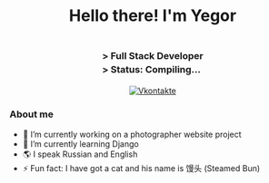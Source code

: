 #
<style>
    #header h3 {
        display: inline-block;
        text-align: left;
        line-height: 1.5;
    }
    #header h3 span {
        display: inline-block;
        width: 1ch; /* Фиксированная ширина для стрелки */
    }
</style>
<div id="header" align="center">
    <h1>Hello there! I'm Yegor</h1>
    <h3><span>&gt;</span> Full Stack Developer<br>
        <span>&gt;</span> Status: Compiling...</h3>
</div>
<div id="socials" align="center">
    <a href="https://vk.com/m__ega">
        <img src="https://img.shields.io/badge/-Vkontakte-003f5c?style=for-the-badge&logo=Vk" alt="Vkontakte">
    </a>
</div>

### About me
- 🔭 I’m currently working on a photographer website project
- 🌱 I’m currently learning Django
- 🌎 I speak Russian and English
- ⚡ Fun fact: I have got a cat and his name is 馒头 (Steamed Bun)
<!--
**Ollie-00001/Ollie-00001** is a ✨ _special_ ✨ repository because its `README.md` (this file) appears on your GitHub profile.

Here are some ideas to get you started:

- 🔭 I’m currently working on ...
- 🌱 I’m currently learning ...
- 👯 I’m looking to collaborate on ...
- 🤔 I’m looking for help with ...
- 💬 Ask me about ...
- 📫 How to reach me: ...
- 😄 Pronouns: ...
- ⚡ Fun fact: ...
-->
